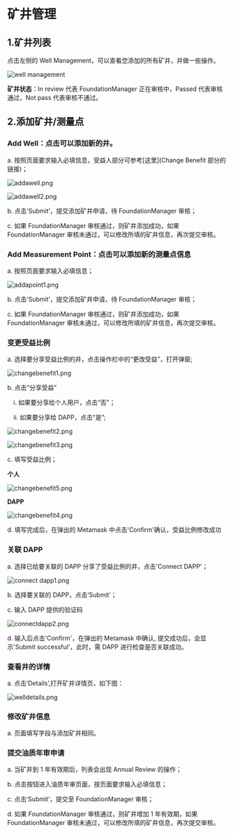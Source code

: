 # 矿井管理

## 1.矿井列表

点击左侧的 Well Management，可以查看您添加的所有矿井，并做一些操作。

![well management](/img/docs/wellmanagement.png)

**矿井状态**：In review 代表 FoundationManager 正在审核中，Passed 代表审核通过，Not pass 代表审核不通过。

## 2.添加矿井/测量点

### Add Well：点击可以添加新的井。

a. 按照页面要求输入必填信息，受益人部分可参考[这里](Change Benefit 部分的链接)；

![addawell.png](/img/docs/addawell.png)

![addawell2.png](/img/docs/addawell2.png)

b. 点击‘Submit’，提交添加矿井申请，待 FoundationManager 审核；

c. 如果 FoundationManager 审核通过，则矿井添加成功，如果 FoundationManager 审核未通过，可以修改所填的矿井信息，再次提交审核。

### Add Measurement Point：点击可以添加新的测量点信息

a. 按照页面要求输入必填信息；

![addapoint1.png](/img/docs/addapoint1.png)

b. 点击‘Submit’，提交添加矿井申请，待 FoundationManager 审核；

c. 如果 FoundationManager 审核通过，则矿井添加成功，如果 FoundationManager 审核未通过，可以修改所填的矿井信息，再次提交审核。

### 变更受益比例

a. 选择要分享受益比例的井，点击操作栏中的“更改受益”，打开弹窗;

![changebenefit1.png](/img/docs/changebenefit1.png)

b. 点击“分享受益”

&ensp;&ensp;i. 如果要分享给个人用户，点击“否”；

&ensp;&ensp;ii. 如果要分享给 DAPP，点击“是”;

![changebenefit2.png](/img/docs/changebenefit2.png)

![changebenefit3.png](/img/docs/changebenefit3.png)

c. 填写受益比例；

**个人**

![changebenefit5.png](/img/docs/changebenefit5.png)

**DAPP**

![changebenefit4.png](/img/docs/changebenefit4.png)

d. 填写完成后，在弹出的 Metamask 中点击'Confirm'确认，受益比例修改成功

### 关联 DAPP

a. 选择已给要关联的 DAPP 分享了受益比例的井，点击'Connect DAPP'；

![connect dapp1.png](/img/docs/connectdapp1.png)

b. 选择要关联的 DAPP，点击‘Submit’；

c. 输入 DAPP 提供的验证码

![connectdapp2.png](/img/docs/connectdapp2.jpg)

d. 输入后点击'Confirm'，在弹出的 Metamask 中确认, 提交成功后，会显示'Submit successful'，此时，需 DAPP 进行检查是否关联成功。

### 查看井的详情

a. 点击‘Details’,打开矿井详情页，如下图：

![welldetails.png](/img/docs/welldetails.png)

### 修改矿井信息

a. 页面填写字段与添加矿井相同。

### 提交油质年审申请

a. 当矿井到 1 年有效期后，列表会出现 Annual Review 的操作；

b. 点击按钮进入油质年审页面，按页面要求输入必填信息；

c. 点击‘Submit’，提交至 FoundationManager 审核；

d. 如果 FoundationManager 审核通过，则矿井增加 1 年有效期，如果 FoundationManager 审核未通过，可以修改所填的矿井信息，再次提交审核。

